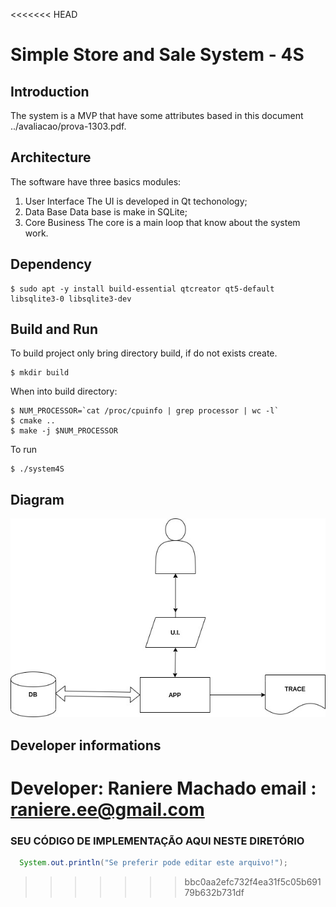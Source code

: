 <<<<<<< HEAD
# Simple Store and Sale System - 4S

## Introduction
The system is a MVP that have some attributes based in this document ../avaliacao/prova-1303.pdf.

## Architecture

The software have three basics modules:
1. User Interface 
	The UI is developed in Qt techonology;
2. Data Base
	Data base is make in SQLite;
3. Core Business
	The core is a main loop that know about the system work.

## Dependency

```
$ sudo apt -y install build-essential qtcreator qt5-default libsqlite3-0 libsqlite3-dev
```

## Build and Run

To build project only bring directory build, if do not exists create.
```
$ mkdir build
```

When into build directory:
```
$ NUM_PROCESSOR=`cat /proc/cpuinfo | grep processor | wc -l`
$ cmake ..
$ make -j $NUM_PROCESSOR
```

To run
```
$ ./system4S
```
## Diagram

![Application Diagram](../documentacao/system3S.jpg?raw=true "Title")

## Developer informations
Developer: Raniere Machado
email    : raniere.ee@gmail.com
=======
### SEU CÓDIGO DE IMPLEMENTAÇÃO AQUI NESTE DIRETÓRIO

```java
  System.out.println("Se preferir pode editar este arquivo!");
```
>>>>>>> bbc0aa2efc732f4ea31f5c05b69179b632b731df
